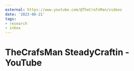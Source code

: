 ```yaml
---
external: https://www.youtube.com/@TheCrafsMan/videos
date: '2023-08-21'
tags:
- research
- inbox
---
```


# TheCrafsMan SteadyCraftin - YouTube
